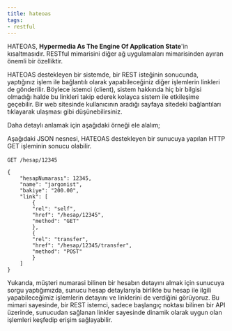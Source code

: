```yaml
---
title: hateoas
tags:
- restful
---
```


HATEOAS, **Hypermedia As The Engine Of Application State**'in kısaltmasıdır. RESTful mimarisini diğer ağ uygulamaları mimarisinden ayıran önemli bir özelliktir.

HATEOAS destekleyen bir sistemde, bir REST isteğinin sonucunda, yaptığınız işlem ile bağlantılı olarak yapabileceğiniz diğer işlemlerin linkleri de gönderilir. Böylece istemci (client), sistem hakkında hiç bir bilgisi olmadığı halde bu linkleri takip ederek kolayca sistem ile etkileşime geçebilir. Bir web sitesinde kullanıcının aradığı sayfaya sitedeki bağlantıları tıklayarak ulaşması gibi düşünebilirsiniz.

Daha detaylı anlamak için aşağıdaki örneği ele alalım;

Aşağıdaki JSON nesnesi, HATEOAS destekleyen bir sunucuya yapılan HTTP GET işleminin sonucu olabilir.
<br /><br />
`GET /hesap/12345`

```
{
    "hesapNumarası": 12345,
    "name": "jargonist",
    "bakiye": "200.00",
    "link": [
        {
        "rel": "self",
        "href": "/hesap/12345",
        "method": "GET"
        },
        {
        "rel": "transfer",
        "href": "/hesap/12345/transfer",
        "method": "POST"
        }
    ]
}
```

Yukarıda, müşteri numarasi bilinen bir hesabın detayını almak için sunucuya sorgu yaptığımızda, sunucu hesap detaylarıyla birlikte bu hesap ile ilgili yapabileceğimiz işlemlerin detayını ve linklerini de verdiğini görüyoruz. Bu mimari sayesinde, bir REST istemci, sadece başlangıç noktası bilinen bir API üzerinde, sunucudan sağlanan linkler sayesinde dinamik olarak uygun olan işlemleri keşfedip erişim sağlayabilir.
